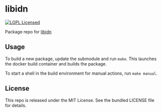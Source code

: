 libidn
==========

[![LGPL Licensed](http://img.shields.io/badge/license-LGPL-green.svg)](https://tldrlegal.com/license/gnu-lesser-general-public-license-v2.1-(lgpl-2.1))

Package repo for [libidn](http://www.gnu.org/software/libidn/)

## Usage

To build a new package, update the submodule and run `make`. This launches the docker build container and builds the package.

To start a shell in the build environment for manual actions, run `make manual`.

## License

This repo is released under the MIT License. See the bundled LICENSE file for details.

